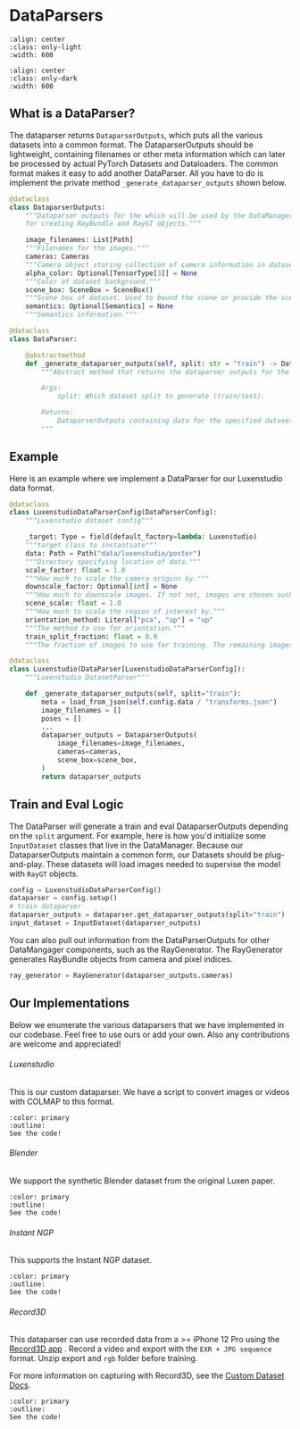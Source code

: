 # DataParsers

```{image} imgs/pipeline_parser-light.png
:align: center
:class: only-light
:width: 600
```

```{image} imgs/pipeline_parser-dark.png
:align: center
:class: only-dark
:width: 600
```

## What is a DataParser?

The dataparser returns `DataparserOutputs`, which puts all the various datasets into a common format. The DataparserOutputs should be lightweight, containing filenames or other meta information which can later be processed by actual PyTorch Datasets and Dataloaders. The common format makes it easy to add another DataParser. All you have to do is implement the private method `_generate_dataparser_outputs` shown below.

```python
@dataclass
class DataparserOutputs:
    """Dataparser outputs for the which will be used by the DataManager
    for creating RayBundle and RayGT objects."""

    image_filenames: List[Path]
    """Filenames for the images."""
    cameras: Cameras
    """Camera object storing collection of camera information in dataset."""
    alpha_color: Optional[TensorType[3]] = None
    """Color of dataset background."""
    scene_box: SceneBox = SceneBox()
    """Scene box of dataset. Used to bound the scene or provide the scene scale depending on model."""
    semantics: Optional[Semantics] = None
    """Semantics information."""

@dataclass
class DataParser:

    @abstractmethod
    def _generate_dataparser_outputs(self, split: str = "train") -> DataparserOutputs:
        """Abstract method that returns the dataparser outputs for the given split.

        Args:
            split: Which dataset split to generate (train/test).

        Returns:
            DataparserOutputs containing data for the specified dataset and split
        """
```

## Example

Here is an example where we implement a DataParser for our Luxenstudio data format.

```python
@dataclass
class LuxenstudioDataParserConfig(DataParserConfig):
    """Luxenstudio dataset config"""

    _target: Type = field(default_factory=lambda: Luxenstudio)
    """target class to instantiate"""
    data: Path = Path("data/luxenstudio/poster")
    """Directory specifying location of data."""
    scale_factor: float = 1.0
    """How much to scale the camera origins by."""
    downscale_factor: Optional[int] = None
    """How much to downscale images. If not set, images are chosen such that the max dimension is <1600px."""
    scene_scale: float = 1.0
    """How much to scale the region of interest by."""
    orientation_method: Literal["pca", "up"] = "up"
    """The method to use for orientation."""
    train_split_fraction: float = 0.9
    """The fraction of images to use for training. The remaining images are for eval."""

@dataclass
class Luxenstudio(DataParser[LuxenstudioDataParserConfig]):
    """Luxenstudio DatasetParser"""

    def _generate_dataparser_outputs(self, split="train"):
        meta = load_from_json(self.config.data / "transforms.json")
        image_filenames = []
        poses = []
        ...
        dataparser_outputs = DataparserOutputs(
            image_filenames=image_filenames,
            cameras=cameras,
            scene_box=scene_box,
        )
        return dataparser_outputs
```

## Train and Eval Logic

The DataParser will generate a train and eval DataparserOutputs depending on the `split` argument. For example, here is how you'd initialize some `InputDataset` classes that live in the DataManager. Because our DataparserOutputs maintain a common form, our Datasets should be plug-and-play. These datasets will load images needed to supervise the model with `RayGT` objects.

```python
config = LuxenstudioDataParserConfig()
dataparser = config.setup()
# train dataparser
dataparser_outputs = dataparser.get_dataparser_outputs(split="train")
input_dataset = InputDataset(dataparser_outputs)
```

You can also pull out information from the DataParserOutputs for other DataMangager components, such as the RayGenerator. The RayGenerator generates RayBundle objects from camera and pixel indices.

```python
ray_generator = RayGenerator(dataparser_outputs.cameras)
```

## Our Implementations

Below we enumerate the various dataparsers that we have implemented in our codebase. Feel free to use ours or add your own. Also any contributions are welcome and appreciated!

###### Luxenstudio

This is our custom dataparser. We have a script to convert images or videos with COLMAP to this format.

```{button-link} https://github.com/luxenstudio-project/luxenstudio/blob/master/luxenstudio/data/dataparsers/luxenstudio_dataparser.py
:color: primary
:outline:
See the code!
```

###### Blender

We support the synthetic Blender dataset from the original Luxen paper.

```{button-link} https://github.com/luxenstudio-project/luxenstudio/blob/master/luxenstudio/data/dataparsers/blender_dataparser.py
:color: primary
:outline:
See the code!
```

###### Instant NGP

This supports the Instant NGP dataset.

```{button-link} https://github.com/luxenstudio-project/luxenstudio/blob/master/luxenstudio/data/dataparsers/instant_ngp_dataparser.py
:color: primary
:outline:
See the code!
```

###### Record3D

This dataparser can use recorded data from a >= iPhone 12 Pro using the [Record3D app](https://record3d.app/) . Record a video and export with the `EXR + JPG sequence` format. Unzip export and `rgb` folder before training.

For more information on capturing with Record3D, see the [Custom Dataset Docs](/quickstart/custom_dataset.md).

```{button-link} https://github.com/luxenstudio-project/luxenstudio/blob/master/luxenstudio/data/dataparsers/record3d_dataparser.py
:color: primary
:outline:
See the code!
```
